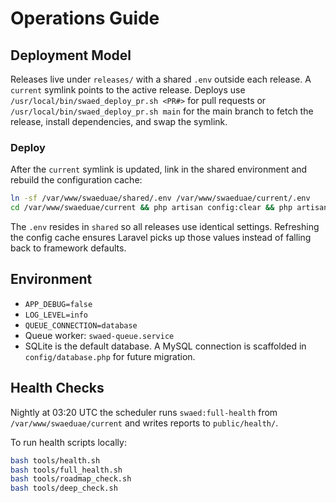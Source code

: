 # Operations Guide

## Deployment Model

Releases live under `releases/` with a shared `.env` outside each release. A `current` symlink points to the active release.
Deploys use `/usr/local/bin/swaed_deploy_pr.sh <PR#>` for pull requests or `/usr/local/bin/swaed_deploy_pr.sh main` for the main branch to fetch the release, install dependencies, and swap the symlink.

### Deploy

After the `current` symlink is updated, link in the shared environment and rebuild the configuration cache:

```bash
ln -sf /var/www/swaeduae/shared/.env /var/www/swaeduae/current/.env
cd /var/www/swaeduae/current && php artisan config:clear && php artisan config:cache
```

The `.env` resides in `shared` so all releases use identical settings. Refreshing the config cache ensures Laravel picks up those values instead of falling back to framework defaults.

## Environment

- `APP_DEBUG=false`
- `LOG_LEVEL=info`
- `QUEUE_CONNECTION=database`
- Queue worker: `swaed-queue.service`
- SQLite is the default database. A MySQL connection is scaffolded in `config/database.php` for future migration.

## Health Checks

Nightly at 03:20 UTC the scheduler runs `swaed:full-health` from `/var/www/swaeduae/current` and writes reports to `public/health/`.

To run health scripts locally:

```bash
bash tools/health.sh
bash tools/full_health.sh
bash tools/roadmap_check.sh
bash tools/deep_check.sh
```
